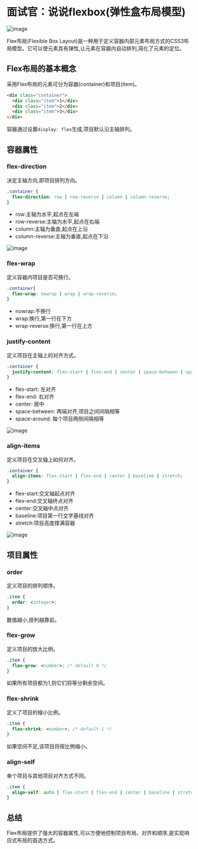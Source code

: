 # 面试官：说说flexbox(弹性盒布局模型)

![image](https://github.com/linwu-hi/code-interview/assets/137023716/1896fd60-95c7-4de6-a800-24eba8a89df5)


Flex布局(Flexible Box Layout)是一种用于定义容器内部元素布局方式的CSS3布局模型。它可以使元素具有弹性,让元素在容器内自动排列,简化了元素的定位。

## Flex布局的基本概念

采用Flex布局的元素可分为容器(container)和项目(item)。

```html
<div class="container">
  <div class="item">1</div>
  <div class="item">2</div> 
  <div class="item">3</div>
</div>
```

容器通过设置`display: flex`生成,项目默认沿主轴排列。

## 容器属性

### flex-direction

决定主轴方向,即项目排列方向。

```css
.container {
  flex-direction: row | row-reverse | column | column-reverse;
}
```

- row:主轴为水平,起点在左端 
- row-reverse:主轴为水平,起点在右端
- column:主轴为垂直,起点在上沿
- column-reverse:主轴为垂直,起点在下沿

![image](https://github.com/linwu-hi/code-interview/assets/137023716/4e8cd301-7079-4925-89f5-42c210bfe8a9)

### flex-wrap 

定义容器内项目是否可换行。

```css
.container{
  flex-wrap: nowrap | wrap | wrap-reverse; 
}
```

- nowrap:不换行
- wrap:换行,第一行在下方
- wrap-reverse:换行,第一行在上方

### justify-content

定义项目在主轴上的对齐方式。

```css
.container {
  justify-content: flex-start | flex-end | center | space-between | space-around;  
}
```

- flex-start: 左对齐
- flex-end: 右对齐  
- center: 居中
- space-between: 两端对齐,项目之间间隔相等
- space-around: 每个项目两侧间隔相等

![image](https://github.com/linwu-hi/code-interview/assets/137023716/9a7e3845-5c63-44e2-a8bd-92a5e9353c2d)

### align-items 

定义项目在交叉轴上如何对齐。

```css
.container {
  align-items: flex-start | flex-end | center | baseline | stretch;
}
```

- flex-start:交叉轴起点对齐
- flex-end:交叉轴终点对齐  
- center:交叉轴中点对齐
- baseline:项目第一行文字基线对齐
- stretch:项目高度撑满容器

![image](https://github.com/linwu-hi/code-interview/assets/137023716/31af9a79-a39e-4642-9d60-476eb4affd8f)
## 项目属性 

### order

定义项目的排列顺序。

```css
.item {
  order: <integer>;
}
```

数值越小,排列越靠前。

### flex-grow

定义项目的放大比例。

```css 
.item {
  flex-grow: <number>; /* default 0 */
}
```

如果所有项目都为1,则它们将等分剩余空间。

### flex-shrink

定义了项目的缩小比例。 

```css
.item {
  flex-shrink: <number>; /* default 1 */
}
```

如果空间不足,该项目将按比例缩小。

### align-self

单个项目与其他项目对齐方式不同。

```css
.item {
  align-self: auto | flex-start | flex-end | center | baseline | stretch;
}
```

## 总结

Flex布局提供了强大的容器属性,可以方便地控制项目布局、对齐和顺序,是实现响应式布局的首选方式。